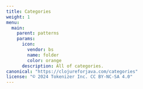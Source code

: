```yaml
---
title: Categories
weight: 1
menu:
  main:
    parent: patterns
    params:
      icon:
        vendor: bs
        name: folder
        color: orange
      description: All of categories.
canonical: "https://clojureforjava.com/categories"
license: "© 2024 Tokenizer Inc. CC BY-NC-SA 4.0"
---
```

